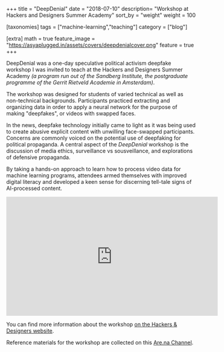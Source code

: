 +++
title = "DeepDenial"
date = "2018-07-10"
description= "Workshop at Hackers and Designers Summer Academy"
sort_by = "weight"
weight = 100

[taxonomies]
tags = ["machine-learning","teaching"]
category = ["blog"]

[extra]
math = true
feature_image = "https://asyaplugged.in/assets/covers/deepdenialcover.png"
feature = true
+++

DeepDenial was a one-day speculative political activism deepfake workshop I was invited to teach at the Hackers and Designers Summer Academy _(a program run out of the Sandberg Institute, the postgraduate programme of the Gerrit Rietveld Academie in Amsterdam)_.

The workshop was designed for students of varied technical as well as non-technical backgrounds. Participants practiced extracting and organizing data in order to apply a neural network for the purpose of making "deepfakes", or videos with swapped faces.

In the news, deepfake technology initially came to light as it was being used to create abusive explicit content with unwilling face-swapped participants. Concerns are commonly voiced on the potential use of deepfaking for political propaganda. A central aspect of the _DeepDenial_ workshop is the discussion of media ethics, surveillance vs sousveillance, and explorations of defensive propaganda. 

By taking a hands-on approach to learn how to process video data for machine learning programs, attendees armed themselves with improved digital literacy and developed a keen sense for discerning tell-tale signs of AI-processed content.

<!-- more -->

<iframe width="560" height="315" src="https://www.youtube.com/embed/YANEHZd-MbQ" title="YouTube video player" frameborder="0" allow="accelerometer; autoplay; clipboard-write; encrypted-media; gyroscope; picture-in-picture" allowfullscreen></iframe>

You can find more information about the workshop [on the Hackers & Designers website](https://hackersanddesigners.nl/s/Summer_Academy_2018/p/DeepDenial).

Reference materials for the workshop are collected on this [Are.na Channel](https://www.are.na/anastasia-davydova-lewis/hdsa2018-deepdenial).
